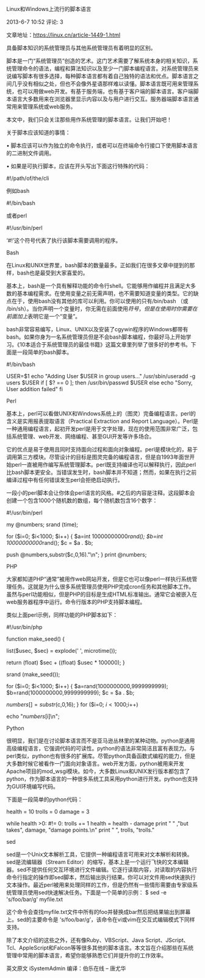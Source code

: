 
Linux和Windows上流行的脚本语言

2013-6-7 10:52    评论: 3    

文章地址：https://linux.cn/article-1449-1.html

具备脚本知识的系统管理员与其他系统管理员有着明显的区别。

脚本是一门“系统管理员”创造的艺术。这门艺术需要了解系统本身的相关知识，系统管理命令的语法，编程和算法知识以及至少一门脚本编程语言。对系统管理员来说编写脚本有很多选择，每种脚本语言都有着自己独特的语法和优点。脚本语言之间几乎没有相似之处，但也不会像外星语那样难以读懂。脚本语言既可用来管理系统，也可以用做web开发。有基于服务端，也有基于客户端的脚本语言。客户端脚本语言大多数用来在浏览器里显示内容以及与用户进行交互。服务器端脚本语言通常用来管理系统或web服务。

本文中，我们只会关注那些用作系统管理的脚本语言。让我们开始吧！

关于脚本应该知道的事情：

• 脚本应该可以作为独立的命令执行，或者可以在终端命令行接口下使用脚本语言的二进制文件调用。

• 如果是可执行脚本，应该在开头写出下面这行特殊的代码：

#!/path/of/the/cli

例如bash

#!/bin/bash

或者perl

#!/usr/bin/perl

‘#!’这个符号代表了执行该脚本需要调用的程序。

Bash

在Linux和UNIX世界里，bash脚本的数量最多。正如我们在很多文章中提到的那样，bash也是最受到大家喜爱的。

基本上，bash是一个具有解释功能的命令行shell。它能够用作编程并且满足大多数的基本编程需求。在使用变量之前无需声明，也不需要知道变量的类型。它的缺点在于，使用bash没有其他的库可以利用。你可以使用的只有/bin/bash （或 /bin/sh）。当你声明一个变量时，你无需在前面使用$符号，但是在使用时你需要在前面加上$表明它是一个“变量”。

bash非常容易编写，Linux、UNIX以及安装了cgywin程序的Windows都带有bash。如果你身为一名系统管理员但是不会bash脚本编程，你最好马上开始学习。《10本适合于系统管理员的最佳书籍》这篇文章里列举了很多好的参考书。下面是一段简单的bash脚本。

#!/bin/bash
 
USER=$1
echo "Adding User $USER in group users..."
/usr/sbin/useradd -g users $USER
if [ $? == 0 ]; then
        /usr/bin/passwd $USER
else
        echo "Sorry, User addition failed"
fi

Perl

基本上，perl可以看做UNIX和Windows系统上的（图灵）完备编程语言。perl的含义是实用报表提取语言（Practical Extraction and Report Language）。Perl是一种通用编程语言，起初开发perl是用于文字处理，现在的使用范围非常广泛，包括系统管理、web开发、网络编程、甚至GUI开发等许多场合。

它的优点是易于使用且同时支持面向过程和面向对象编程。perl是模块化的，易于调用第三方模块。尽管设计的目标是图灵完备的编程语言，但是自1993年面世开始perl一直被用作编写系统管理脚本。perl既支持编译也可以解释执行，因此perl比bash脚本更安全。当错误发生时，bash脚本并不知道；然而，如果在执行之前编译过程中有任何错误发生perl会拒绝启动执行。

一段小的perl脚本会让你体会perl语言的风格。#之后的内容是注释。这段脚本会创建一个包含1000个随机数的数组，每个随机数包含16个数字：

#!/usr/bin/perl
 
my @numbers;
srand (time);
 
for ($i=0; $i<1000; $i++)
{
$a=int 10000000000*rand();
$b=int 10000000000*rand();
$c = $a . $b;
 
push @numbers,substr($c,0,16)."\n";
}
print @numbers;

PHP

大家都知道PHP“通常”被用作web网站开发，但是它也可以像perl一样执行系统管理任务。这就是为什么很多系统管理员使用PHP完成cron任务和其他脚本工作。虽然与perl功能相似，但是PHP的目标是生成HTML标准输出。通常它会被嵌入在web服务器程序中运行。命令行版本的PHP支持脚本编程。

类似上面perl示例，同样功能的PHP脚本如下：

#!/usr/bin/php
 
function make_seed()
{
 
list($usec, $sec) = explode(' ', microtime());
 
return (float) $sec + ((float) $usec * 100000);
}
 
srand (make_seed());
 
for ($i=0; $i<1000; $i++)
{
$a=rand(1000000000,9999999999);
$b=rand(1000000000,9999999999);
$c = $a . $b;
 
$numbers[]=substr($c,0,16);
}
for ($i=0; $i<1000;$i++)
 
echo "$numbers[$i]\n";

Python

很明显，我们是在讨论脚本语言而不是亚马逊丛林里的某种动物。python是通用高级编程语言，它强调代码的可读性。python的语法非常简洁且富有表现力。与perl类似，python也有很多的扩展库。尽管python具备函数式编程的能力，但是大多数时候它被看作一门面向对象语言。web开发方面，python被用来开发Apache项目的mod_wsgi模块。如今，大多数Linux和UNIX发行版本都包含了python，作为脚本语言的一种很多系统工具采用python进行开发。python也支持为GUI环境编写代码。

下面是一段简单的python代码：

health = 10
trolls = 0
damage = 3
 
while health >0:        #!= 0:
  trolls += 1
  health = health - damage
  print " " ,"but takes", damage, "damage points.\n"
  print " ", trolls, "trolls."

sed

sed是一个Unix文本解析工具，它提供一种编程语言可用来对文本解析和转换。sed是流编辑器（Stream Editor）的缩写，基本上是一个运行飞快的文本编辑器。sed不提供任何交互环境进行文件编辑。它逐行读取内容，对读取的内容执行命令行指定的操作即sed脚本，然后输出执行结果。你可以对文件用sed快速执行文本操作。最近perl被用来处理同样的工作，但是仍然有一些情形需要由专家级系统管理员使用sed快速解决任务。下面是一个简单的示例：
$ sed -e 's/foo/bar/g' myfile.txt

这个命令会查找myfile.txt文件中所有的foo并替换成bar然后把结果输出到屏幕上。sed的主要命令是 ‘s/foo/bar/g’，该命令在vi或vim在交互式编辑模式下同样支持。

除了本文介绍的这些之外，还有像Ruby、VBScript、Java Script、JScript、Tcl、AppleScript和Falcon等等很多其他的脚本语言。本文旨在介绍那些在系统管理中常用的脚本语言，希望你能够熟悉它们并提升你的工作效率。

 

英文原文 iSystemAdmin  编译：伯乐在线 – 唐尤华


